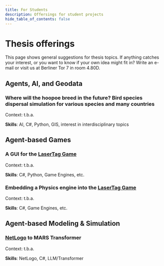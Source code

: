 ```yaml
---
title: For Students
description: Offersings for student projects
hide_table_of_contents: false
---
```


# Thesis offerings


This page shows general suggestions for thesis topics. If anything catches your interest, or you want to know if your own idea might fit in? Write an e-mail or visit us at Berliner Tor 7 in room 4.80D.

## Agents, AI, and Geodata

### Where will the hoopoe breed in the future? Bird species dispersal simulation for various species and many countries

Context: t.b.a.

**Skills**: AI, C#, Python, GIS, interest in interdisciplinary topics

## Agent-based Games

### A GUI for the [LaserTag Game](https://github.com/MARS-Group-HAW/model-mars-laser-tag-game)

Context: t.b.a.

**Skills**: C#, Python, Game Engines, etc.

### Embedding a Physics engine into the [LaserTag Game](https://github.com/MARS-Group-HAW/model-mars-laser-tag-game)

Context: t.b.a.

**Skills**: C#, Game Engines, etc.

## Agent-based Modeling & Simulation

### [NetLogo](https://ccl.northwestern.edu/netlogo/) to MARS Transformer

Context: t.b.a.

**Skills**: NetLogo, C#, LLM/Transformer
